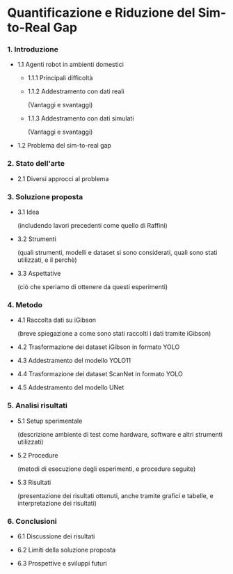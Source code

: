 # Quantificazione e Riduzione del Sim-to-Real Gap

### 1. Introduzione

- 1.1 Agenti robot in ambienti domestici
  
  - 1.1.1 Principali difficoltà
  
  - 1.1.2 Addestramento con dati reali
    
    (Vantaggi e svantaggi)
  
  - 1.1.3 Addestramento con dati simulati
    
    (Vantaggi e svantaggi)

- 1.2 Problema del sim-to-real gap

### 2. Stato dell'arte

- 2.1 Diversi approcci al problema

### 3. Soluzione proposta

- 3.1 Idea
  
  (includendo lavori precedenti come quello di Raffini)

- 3.2 Strumenti
  
  (quali strumenti, modelli e dataset si sono considerati, quali sono stati utilizzati, e il perchè)

- 3.3 Aspettative
  
  (ciò che speriamo di ottenere da questi esperimenti)

### 4. Metodo

- 4.1 Raccolta dati su iGibson
  
  (breve spiegazione a come sono stati raccolti i dati tramite iGibson)

- 4.2 Trasformazione dei dataset iGibson in formato YOLO

- 4.3 Addestramento del modello YOLO11

- 4.4 Trasformazione dei dataset ScanNet in formato YOLO

- 4.5 Addestramento del modello UNet

### 5. Analisi risultati

- 5.1 Setup sperimentale
  
  (descrizione ambiente di test come hardware, software e altri strumenti utilizzati)

- 5.2 Procedure
  
  (metodi di esecuzione degli esperimenti, e procedure seguite)

- 5.3 Risultati
  
  (presentazione dei risultati ottenuti, anche tramite grafici e tabelle, e interpretazione dei risultati)

### 6. Conclusioni

- 6.1 Discussione dei risultati

- 6.2 Limiti della soluzione proposta

- 6.3 Prospettive e sviluppi futuri
